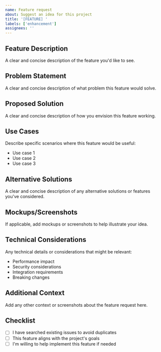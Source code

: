 ```yaml
---
name: Feature request
about: Suggest an idea for this project
title: '[FEATURE] '
labels: ['enhancement']
assignees: ''
---
```


## Feature Description
A clear and concise description of the feature you'd like to see.

## Problem Statement
A clear and concise description of what problem this feature would solve.

## Proposed Solution
A clear and concise description of how you envision this feature working.

## Use Cases
Describe specific scenarios where this feature would be useful:
- Use case 1
- Use case 2
- Use case 3

## Alternative Solutions
A clear and concise description of any alternative solutions or features you've considered.

## Mockups/Screenshots
If applicable, add mockups or screenshots to help illustrate your idea.

## Technical Considerations
Any technical details or considerations that might be relevant:
- Performance impact
- Security considerations
- Integration requirements
- Breaking changes

## Additional Context
Add any other context or screenshots about the feature request here.

## Checklist
- [ ] I have searched existing issues to avoid duplicates
- [ ] This feature aligns with the project's goals
- [ ] I'm willing to help implement this feature if needed
